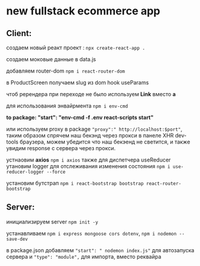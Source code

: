 # new fullstack ecommerce app 

## Client:
создаем новый реакт проект : `npx create-react-app .` 

создаем моковые данные в  data.js

добавляем router-dom `npm i react-router-dom`

в ProductScreen получаем slug из dom hook useParams

чтоб ререндера при переходе не было используем **Link** вместо **a** 

для использования энвайрмента `npm i env-cmd` 


**to package: "start": "env-cmd -f .env react-scripts start"**

или используем proxy в package `"proxy":" http://localhost:$port"`, таким образом спрячем наш бекэнд через прокси
в панеле XHR dev-tools браузера, можем убедится что наш бекэенд не светится, и также увидим response с сервера через прокси.
 
устнаовим **axios** `npm i axios`
также для диспетчера useReducer утановим logger для отслеживания изменения состояния `npm i use-reducer-logger --force`


установим бутстрап `npm i react-bootstrap bootstrap react-router-bootstrap`



## Server: 

инициализируем server `npm init -y`

устанавливаем `npm i express mongoose cors dotenv`, `npm i nodemon --save-dev`

в package.json добавляем `"start": " nodemon index.js"` для автозапуска сервера и `"type": "module",` для импорта, вместо реквайра 
